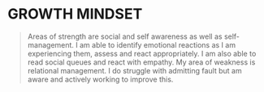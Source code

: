 # GROWTH MINDSET

> Areas of strength are social and self awareness as well as self-management. I am able to identify emotional reactions as I am experiencing them, assess and react appropriately. I am also able to read social queues and react with empathy. My area of weakness is relational management. I do struggle with admitting fault but am aware and actively working to improve this.
